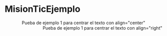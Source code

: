 # MisionTicEjemplo
<div align="center">
Pueba de ejemplo 1 para centrar el texto con align="center"
</div>
<div align="right">
Pueba de ejemplo 1 para centrar el texto con align="right"
</div>
